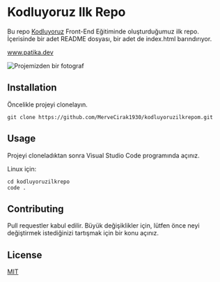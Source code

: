 # Kodluyoruz Ilk Repo
Bu repo [Kodluyoruz](https://www.kodluyoruz.org/) Front-End Eğitiminde oluşturduğumuz ilk repo. İçerisinde bir adet README dosyası, bir adet de index.html barındırıyor.

www.patika.dev

![Projemizden bir fotograf](https://www.hizliresim.com/dgtcj9n)

## Installation
Öncelikle projeyi clonelayın.

`git clone https://github.com/MerveCirak1930/kodluyoruzilkrepom.git`

## Usage
Projeyi cloneladıktan sonra Visual Studio Code programında açınız.

Linux için:

 ```
cd kodluyoruzilkrepo
code .
 ```
## Contributing
Pull requestler kabul edilir. Büyük değişiklikler için, lütfen önce neyi değiştirmek istediğinizi tartışmak için bir konu açınız.

## License
[MIT](https://choosealicense.com/licenses/mit/)

